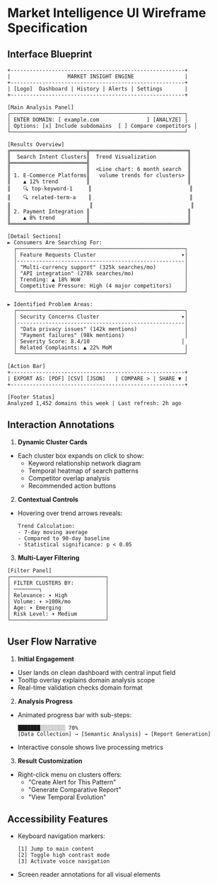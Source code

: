 # Market Intelligence UI Wireframe Specification

## Interface Blueprint
```text
+-------------------------------------------------------+
|                  MARKET INSIGHT ENGINE                |
+-------------------------------------------------------+
| [Logo]  Dashboard | History | Alerts | Settings       |
+-------------------------------------------------------+

[Main Analysis Panel]
┌───────────────────────────────────────────────────────┐
│ ENTER DOMAIN: [ example.com               ] [ANALYZE] │
│ Options: [x] Include subdomains  [ ] Compare competitors │
└───────────────────────────────────────────────────────┘

[Results Overview]
╔════════════════════════╦═══════════════════════════════╗
║  Search Intent Clusters║  Trend Visualization          ║
╠════════════════════════╣                               ║
║                        ║  <Line chart: 6 month search  ║
║ 1. E-Commerce Platforms║   volume trends for clusters> ║
║    ▲ 12% trend         ║                               ║
║    🔍 top-keyword-1     ║                               ║
║    🔍 related-term-a    ║                               ║
║                         ║                               ║
║ 2. Payment Integration ║                               ║
║    ▲ 8% trend          ║                               ║
╚════════════════════════╩═══════════════════════════════╝

[Detail Sections]
► Consumers Are Searching For:
  ┌─────────────────────────────────────────────────────┐
  │ Feature Requests Cluster                           ▾│
  │-----------------------------------------------------│
  │ "Multi-currency support" (325k searches/mo)         │
  │ "API integration" (278k searches/mo)                │
  │ Trending: ▲ 18% WoW                                 │
  │ Competitive Pressure: High (4 major competitors)    │
  └─────────────────────────────────────────────────────┘

► Identified Problem Areas:
  ┌─────────────────────────────────────────────────────┐
  │ Security Concerns Cluster                          ▾│
  │-----------------------------------------------------│
  │ "Data privacy issues" (142k mentions)               │
  │ "Payment failures" (98k mentions)                   │
  │ Severity Score: 8.4/10                             │
  │ Related Complaints: ▲ 22% MoM                       │
  └─────────────────────────────────────────────────────┘

[Action Bar]
+-------------------------------------------------------+
| EXPORT AS: [PDF] [CSV] [JSON]   | COMPARE > | SHARE ▼ |
+-------------------------------------------------------+

[Footer Status]
Analyzed 1,452 domains this week | Last refresh: 2h ago
```

## Interaction Annotations

1. **Dynamic Cluster Cards**
- Each cluster box expands on click to show:
  - Keyword relationship network diagram
  - Temporal heatmap of search patterns
  - Competitor overlap analysis
  - Recommended action buttons

2. **Contextual Controls**
- Hovering over trend arrows reveals:
  ```text
  Trend Calculation:
  - 7-day moving average
  - Compared to 90-day baseline
  - Statistical significance: p < 0.05
  ```

3. **Multi-Layer Filtering**
```text
[Filter Panel]
┌──────────────────────────────┐
│ FILTER CLUSTERS BY:          │
│ ────────┐                    │
│ Relevance: ▾ High            │
│ Volume: ▾ >100k/mo           │
│ Age: ▾ Emerging              │
│ Risk Level: ▾ Medium         │
└──────────────────────────────┘
```

## User Flow Narrative

1. **Initial Engagement**
- User lands on clean dashboard with central input field
- Tooltip overlay explains domain analysis scope
- Real-time validation checks domain format

2. **Analysis Progress**
- Animated progress bar with sub-steps:
  ```text
  ███████░░░░░░░░ 70% 
  [Data Collection] → [Semantic Analysis] → [Report Generation]
  ```
- Interactive console shows live processing metrics

3. **Result Customization**
- Right-click menu on clusters offers:
  - "Create Alert for This Pattern"
  - "Generate Comparative Report"
  - "View Temporal Evolution"
  
## Accessibility Features
- Keyboard navigation markers:
  ```text
  [1] Jump to main content
  [2] Toggle high contrast mode
  [3] Activate voice navigation
  ```
- Screen reader annotations for all visual elements
